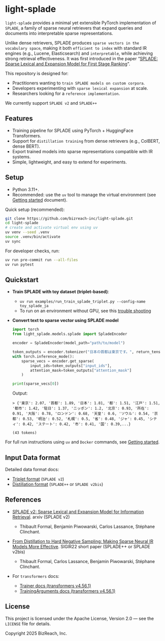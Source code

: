 # light-splade

`light-splade` provides a minimal yet extensible PyTorch implementation of `SPLADE`, a family of sparse neural retrievers that expand queries and documents into interpretable sparse representations.

Unlike dense retrievers, SPLADE produces `sparse vectors in the vocabulary space`, making it both `efficient to index` with standard IR engines (e.g., Lucene, Elasticsearch) and `interpretable`, while achieving strong retrieval effectiveness. It was first introduced in the paper “[SPLADE: Sparse Lexical and Expansion Model for First Stage Ranking](https://arxiv.org/abs/2107.05720)”.

This repository is designed for:
- Practitioners wanting to `train SPLADE models on custom corpora`.
- Developers experimenting with `sparse lexical expansion` at scale.
- Researchers looking for a `reference implementation`.

We currently support `SPLADE v2` and `SPLADE++`

## Features
- Training pipeline for SPLADE using PyTorch + HuggingFace Transformers.
- Support for `distillation training` from dense retrievers (e.g., ColBERT, dense BERT).
- Export trained models into sparse representations compatible with IR systems.
- Simple, lightweight, and easy to extend for experiments.

## Setup

- Python 3.11+.
- Recommended: use the `uv` tool to manage the virtual environment (see [Getting started](docs/getting_started.md) document).

Quick setup (recommended):

```bash
git clone https://github.com/bizreach-inc/light-splade.git
cd light-splade
# create and activate virtual env using uv
uv venv --seed .venv
source .venv/bin/activate
uv sync
```

For developer checks, run:

```bash
uv run pre-commit run --all-files
uv run pytest
```

## Quickstart

- **Train SPLADE with toy dataset (triplet-based)**:
  - `uv run examples/run_train_splade_triplet.py --config-name toy_splade_ja`
  - To run on an environment without GPU, see this [trouble shooting](docs/trouble_shooting.md#running-the-training-script-on-cpu-only-machines)

- **Convert text to sparse vector using SPLADE model**
  ```python
  import torch
  from light_splade.models.splade import SpladeEncoder

  encoder = SpladeEncoder(model_path="path/to/model")

  token_outputs = encoder.tokenizer("日本の首都は東京です。", return_tensors="pt")
  with torch.inference_mode():
      sparse_vecs = encoder.get_sparse(
          input_ids=token_outputs["input_ids"],
          attention_mask=token_outputs["attention_mask"]
      )

  print(sparse_vecs[0])
  ```

  Output:
  ```
  > {'東京': 2.07, '首都': 1.89, '日本': 1.81, '都': 1.51, '江戸': 1.51, '都市': 1.42, '駐日': 1.37, 'ニッポン': 1.2, '北京': 0.93, '所在': 0.91, '大阪': 0.78, 'ロンドン': 0.68, '天皇': 0.6, 'ソウル': 0.54, '京都': 0.53, '明治': 0.52, '札幌': 0.5, '省': 0.48, 'ジャ': 0.45, 'シティ': 0.42, 'ステート': 0.42, '市': 0.41, '国': 0.39,...}

  (43 tokens)
  ```

For full run instructions using `uv` and `Docker` commands, see [Getting started](docs/getting_started.md).

## Input Data format

Detailed data format docs:

- [Triplet format](docs/splade_triplet_data_format.md) (`SPLADE v2`)
- [Distillation format](docs/splade_triplet_distil_data_format.md) (`SPLADE++` or `SPLADE v2bis`)

## References

- [SPLADE v2: Sparse Lexical and Expansion Model for Information Retrieval](https://arxiv.org/abs/2109.10086). arxiv (SPLADE v2)
  - Thibault Formal, Benjamin Piwowarski, Carlos Lassance, Stéphane Clinchant.

- [From Distillation to Hard Negative Sampling: Making Sparse Neural IR Models More Effective](http://arxiv.org/abs/2205.04733). SIGIR22 short paper (SPLADE++ or SPLADE v2bis)
  - Thibault Formal, Carlos Lassance, Benjamin Piwowarski, Stéphane Clinchant.

- For `transformers` docs:
  - [Trainer docs (transformers v4.56.1)](https://huggingface.co/docs/transformers/v4.56.1/en/main_classes/trainer)
  - [TrainingArguments docs (transformers v4.56.1)](https://huggingface.co/docs/transformers/v4.56.1/en/main_classes/trainer#transformers.TrainingArguments)


## License

This project is licensed under the Apache License, Version 2.0 — see the `LICENSE` file for details.

Copyright 2025 BizReach, Inc.
